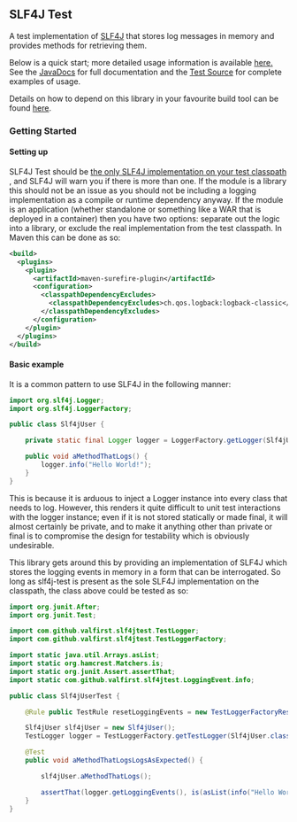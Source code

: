 ## SLF4J Test

A test implementation of [SLF4J](http://www.slf4j.org/) that stores log messages
in memory and provides methods for retrieving them.

Below is a quick start; more detailed usage information is available [here.
](./usage.html) See the [JavaDocs](./apidocs/index.html) for full documentation
and the [Test Source](./xref-test/index.html) for complete examples of usage.

Details on how to depend on this library in your favourite build tool can be
found [here](./dependency-info.html).

### Getting Started

#### Setting up

SLF4J Test should be [the only SLF4J implementation on your test classpath
](http://www.slf4j.org/codes.html#multiple_bindings), and SLF4J will warn you if
there is more than one. If the module is a library this should not be an issue
as you should not be including a logging implementation as a compile or runtime
dependency anyway. If the module is an application (whether standalone or
something like a WAR that is deployed in a container) then you have two options:
separate out the logic into a library, or exclude the real implementation from
the test classpath. In Maven this can be done as so:

```xml
<build>
  <plugins>
    <plugin>
      <artifactId>maven-surefire-plugin</artifactId>
      <configuration>
        <classpathDependencyExcludes>
          <classpathDependencyExcludes>ch.qos.logback:logback-classic</classpathDependencyExcludes>
        </classpathDependencyExcludes>
      </configuration>
    </plugin>
  </plugins>
</build>
```

#### Basic example

It is a common pattern to use SLF4J in the following manner:

```java
import org.slf4j.Logger;
import org.slf4j.LoggerFactory;

public class Slf4jUser {

    private static final Logger logger = LoggerFactory.getLogger(Slf4jUser.class);

    public void aMethodThatLogs() {
        logger.info("Hello World!");
    }
}
```

This is because it is arduous to inject a Logger instance into every class that
needs to log. However, this renders it quite difficult to unit test interactions
with the logger instance; even if it is not stored statically or made final, it
will almost certainly be private, and to make it anything other than private or
final is to compromise the design for testability which is obviously
undesirable.

This library gets around this by providing an implementation of SLF4J which
stores the logging events in memory in a form that can be interrogated. So long
as slf4j-test is present as the sole SLF4J implementation on the classpath, the
class above could be tested as so:

```java
import org.junit.After;
import org.junit.Test;

import com.github.valfirst.slf4jtest.TestLogger;
import com.github.valfirst.slf4jtest.TestLoggerFactory;

import static java.util.Arrays.asList;
import static org.hamcrest.Matchers.is;
import static org.junit.Assert.assertThat;
import static com.github.valfirst.slf4jtest.LoggingEvent.info;

public class Slf4jUserTest {

    @Rule public TestRule resetLoggingEvents = new TestLoggerFactoryResetRule();

    Slf4jUser slf4jUser = new Slf4jUser();
    TestLogger logger = TestLoggerFactory.getTestLogger(Slf4jUser.class);

    @Test
    public void aMethodThatLogsLogsAsExpected() {

        slf4jUser.aMethodThatLogs();

        assertThat(logger.getLoggingEvents(), is(asList(info("Hello World!"))));
    }
}
```
